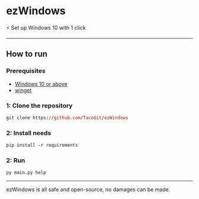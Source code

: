 # ezWindows
⚡️ Set up Windows 10 with 1 click
<br>

---

## How to run

### Prerequisites
- [Windows 10 or above](https://www.microsoft.com/en-us/software-download/windows10)
- [winget](https://github.com/microsoft/winget-cli/releases/tag/v1.2.10271)

### 1: Clone the repository
```ps
git clone https://github.com/TacoGit/ezWindows
```
### 2: Install needs
```ps
pip install -r requirements
```
### 2: Run
```ps
py main.py help
```

---

ezWindows is all safe and open-source, no damages can be made.
